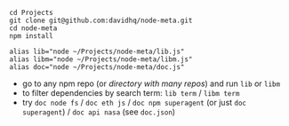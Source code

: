     cd Projects
    git clone git@github.com:davidhq/node-meta.git
    cd node-meta
    npm install

    alias lib="node ~/Projects/node-meta/lib.js"
    alias libm="node ~/Projects/node-meta/libm.js"
    alias doc="node ~/Projects/node-meta/doc.js"

- go to any npm repo (or _directory with many repos_) and run `lib` or `libm`
- to filter dependencies by search term: `lib term` / `libm term`
- try `doc node fs` / `doc eth js` / `doc npm superagent` (or just `doc superagent`) / `doc api nasa` (see `doc.json`)
